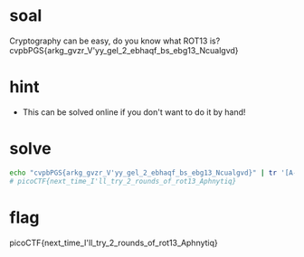 # soal
Cryptography can be easy, do you know what ROT13 is? \
cvpbPGS{arkg_gvzr_V'yy_gel_2_ebhaqf_bs_ebg13_Ncualgvd}

# hint
- This can be solved online if you don't want to do it by hand!

# solve
```bash
echo "cvpbPGS{arkg_gvzr_V'yy_gel_2_ebhaqf_bs_ebg13_Ncualgvd}" | tr '[A-Za-z]' '[N-ZA-Mn-za-m]'
# picoCTF{next_time_I'll_try_2_rounds_of_rot13_Aphnytiq}
```

# flag
picoCTF{next_time_I'll_try_2_rounds_of_rot13_Aphnytiq}